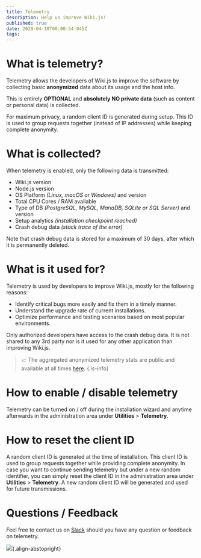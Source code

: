 ```yaml
---
title: Telemetry
description: Help us improve Wiki.js!
published: true
date: 2020-04-18T00:00:54.045Z
tags: 
---
```


# What is telemetry?
Telemetry allows the developers of Wiki.js to improve the software by collecting basic **anonymized** data about its usage and the host info.

This is entirely **OPTIONAL** and **absolutely NO private data** (such as content or personal data) is collected.

For maximum privacy, a random client ID is generated during setup. This ID is used to group requests together (instead of IP addresses) while keeping complete anonymity.

# What is collected?
When telemetry is enabled, only the following data is transmitted:

- Wiki.js version 
- Node.js version
- OS Platform *(Linux, macOS or Windows)* and version
- Total CPU Cores / RAM available
- Type of DB *(PostgreSQL, MySQL, MariaDB, SQLite or SQL Server)* and version
- Setup analytics *(installation checkpoint reached)*
- Crash debug data *(stack trace of the error)*

Note that crash debug data is stored for a maximum of 30 days, after which it is permanently deleted.

# What is it used for?

Telemetry is used by developers to improve Wiki.js, mostly for the following reasons:

- Identify critical bugs more easily and fix them in a timely manner.
- Understand the upgrade rate of current installations.
- Optimize performance and testing scenarios based on most popular environments.

Only authorized developers have access to the crash debug data. It is not shared to any 3rd party nor is it used for any other application than improving Wiki.js.

> :chart_with_upwards_trend: The aggregated anonymized telemetry stats are public and available at all times [here](https://wiki.js.org/telemetry).
{.is-info}

# How to enable / disable telemetry

Telemetry can be turned on / off during the installation wizard and anytime afterwards in the administration area under **Utilities** > **Telemetry**.

# How to reset the client ID

A random client ID is generated at the time of installation. This client ID is used to group requests together while providing complete anonymity. In case you want to continue sending telemetry but under a new random identifier, you can simply reset the client ID in the administration area under **Utilities** > **Telemetry**. A new random client ID will be generated and used for future transmissions.

# Questions / Feedback

Feel free to contact us on [Slack](https://wiki.requarks.io/slack) should you have any question or feedback on telemetry.

![](https://a.icons8.com/gojSbjmc/1rnPd3/svg.svg){.align-abstopright}